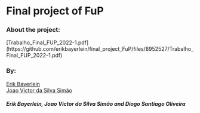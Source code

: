 <h1>Final project of FuP </h1>


<h3>About the project: </h3>
[Trabalho_Final_FUP_2022-1.pdf](https://github.com/erikbayerlein/final_project_FuP/files/8952527/Trabalho_Final_FUP_2022-1.pdf)

<h3>By:</h3>
<a href="https://github.com/joaosiwao">Erik Bayerlein</a>
<br/>
<a href="https://github.com/joaosiwao">Joao Victor da Silva Simão</a>
<h5>Erik Bayerlein, Joao Victor da Silva Simão and Diogo Santiago Oliveira</h5>
